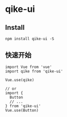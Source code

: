 # qike-ui

## Install
```
npm install qike-ui -S
```
## 快速开始

```
import Vue from 'vue'
import qike from 'qike-ui'

Vue.use(qike)

// or
import {
  Button
  // ...
} from 'qike-ui'
Vue.use(Button)
```
